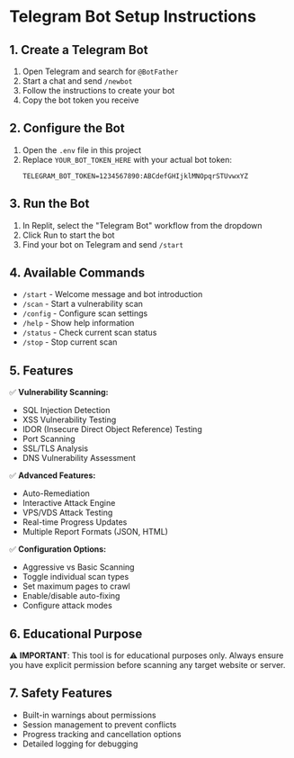
# Telegram Bot Setup Instructions

## 1. Create a Telegram Bot

1. Open Telegram and search for `@BotFather`
2. Start a chat and send `/newbot`
3. Follow the instructions to create your bot
4. Copy the bot token you receive

## 2. Configure the Bot

1. Open the `.env` file in this project
2. Replace `YOUR_BOT_TOKEN_HERE` with your actual bot token:
   ```
   TELEGRAM_BOT_TOKEN=1234567890:ABCdefGHIjklMNOpqrSTUvwxYZ
   ```

## 3. Run the Bot

1. In Replit, select the "Telegram Bot" workflow from the dropdown
2. Click Run to start the bot
3. Find your bot on Telegram and send `/start`

## 4. Available Commands

- `/start` - Welcome message and bot introduction
- `/scan` - Start a vulnerability scan
- `/config` - Configure scan settings
- `/help` - Show help information
- `/status` - Check current scan status
- `/stop` - Stop current scan

## 5. Features

✅ **Vulnerability Scanning:**
- SQL Injection Detection
- XSS Vulnerability Testing
- IDOR (Insecure Direct Object Reference) Testing
- Port Scanning
- SSL/TLS Analysis
- DNS Vulnerability Assessment

✅ **Advanced Features:**
- Auto-Remediation
- Interactive Attack Engine
- VPS/VDS Attack Testing
- Real-time Progress Updates
- Multiple Report Formats (JSON, HTML)

✅ **Configuration Options:**
- Aggressive vs Basic Scanning
- Toggle individual scan types
- Set maximum pages to crawl
- Enable/disable auto-fixing
- Configure attack modes

## 6. Educational Purpose

⚠️ **IMPORTANT**: This tool is for educational purposes only. Always ensure you have explicit permission before scanning any target website or server.

## 7. Safety Features

- Built-in warnings about permissions
- Session management to prevent conflicts
- Progress tracking and cancellation options
- Detailed logging for debugging
